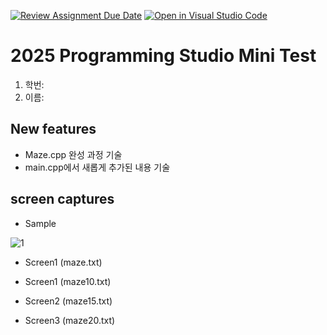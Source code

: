 [![Review Assignment Due Date](https://classroom.github.com/assets/deadline-readme-button-22041afd0340ce965d47ae6ef1cefeee28c7c493a6346c4f15d667ab976d596c.svg)](https://classroom.github.com/a/HHDcRgCn)
[![Open in Visual Studio Code](https://classroom.github.com/assets/open-in-vscode-2e0aaae1b6195c2367325f4f02e2d04e9abb55f0b24a779b69b11b9e10269abc.svg)](https://classroom.github.com/online_ide?assignment_repo_id=19670376&assignment_repo_type=AssignmentRepo)
# 2025 Programming Studio Mini Test
1. 학번:
2. 이름:

## New features
- Maze.cpp 완성 과정 기술
- main.cpp에서 새롭게 추가된 내용 기술

## screen captures
- Sample

![1](./captures/sample.png)

- Screen1 (maze.txt)

- Screen1 (maze10.txt)

- Screen2 (maze15.txt)

- Screen3 (maze20.txt)
